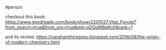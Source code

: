 #person 

checkout this book: https://www.goodreads.com/book/show/2201037.Vital_Forces?from_search=true&from_srp=true&qid=oDQqM8qKn0&rank=1

and its review: https://varahamihiragopu.blogspot.com/2016/08/the-origin-of-modern-chemistry.html

